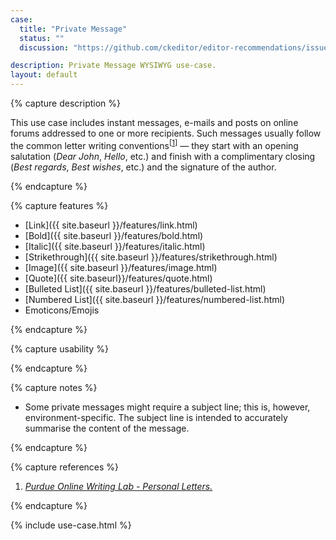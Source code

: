 ```yaml
---
case:
  title: "Private Message"
  status: ""
  discussion: "https://github.com/ckeditor/editor-recommendations/issues/11"

description: Private Message WYSIWYG use-case.
layout: default
---
```


{% capture description %}

This use case includes instant messages, e-mails and posts on online forums addressed to one or more recipients. Such messages usually follow the common letter writing conventions<sup>[[1](#ref1)]</sup> &mdash; they start with an opening salutation (<i>Dear John</i>, <i>Hello</i>, etc.) and finish with a complimentary closing (<i>Best regards</i>, <i>Best wishes</i>, etc.) and the signature of the author.

{% endcapture %}

{% capture features %}

* [Link]({{ site.baseurl }}/features/link.html)
* [Bold]({{ site.baseurl }}/features/bold.html)
* [Italic]({{ site.baseurl }}/features/italic.html)
* [Strikethrough]({{ site.baseurl }}/features/strikethrough.html)
* [Image]({{ site.baseurl }}/features/image.html)
* [Quote]({{ site.baseurl}}/features/quote.html)
* [Bulleted List]({{ site.baseurl }}/features/bulleted-list.html)
* [Numbered List]({{ site.baseurl }}/features/numbered-list.html)
* Emoticons/Emojis

{% endcapture %}

{% capture usability %}

{% endcapture %}

{% capture notes %}

* Some private messages might require a subject line; this is, however, environment-specific. The subject line is intended to accurately summarise the content of the message.

{% endcapture %}

{% capture references %}

1. <a id="ref1"></a>[<i>Purdue Online Writing Lab - Personal Letters.</i>](https://owl.english.purdue.edu/owl/resource/992/01/)

{% endcapture %}

{% include use-case.html %}
